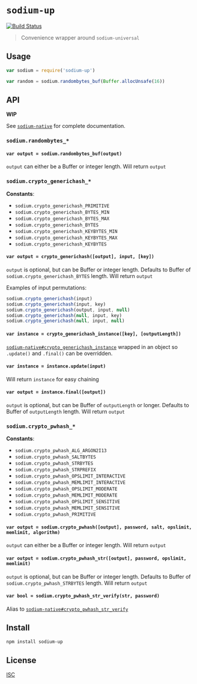 # `sodium-up`

[![Build Status](https://travis-ci.org/emilbayes/sodium-up.svg?branch=master)](https://travis-ci.org/emilbayes/sodium-up)

> Convenience wrapper around `sodium-universal`

## Usage

```js
var sodium = require('sodium-up')

var random = sodium.randombytes_buf(Buffer.allocUnsafe(16))
```

## API

**WIP**

See [`sodium-native`](https://github.com/mafintosh/sodium-native) for complete documentation.

### `sodium.randombytes_*`

#### `var output = sodium.randombytes_buf(output)`
`output` can either be a Buffer or integer length. Will return `output`

### `sodium.crypto_generichash_*`

**Constants**:

- `sodium.crypto_generichash_PRIMITIVE`
- `sodium.crypto_generichash_BYTES_MIN`
- `sodium.crypto_generichash_BYTES_MAX`
- `sodium.crypto_generichash_BYTES`
- `sodium.crypto_generichash_KEYBYTES_MIN`
- `sodium.crypto_generichash_KEYBYTES_MAX`
- `sodium.crypto_generichash_KEYBYTES`

#### `var output = crypto_generichash([output], input, [key])`
`output` is optional, but can be Buffer or integer length. Defaults to Buffer of `sodium.crypto_generichash_BYTES` length. Will return `output`

Examples of input permutations:

```js
sodium.crypto_generichash(input)
sodium.crypto_generichash(input, key)
sodium.crypto_generichash(output, input, null)
sodium.crypto_generichash(null, input, key)
sodium.crypto_generichash(null, input, null)
```

#### `var instance = crypto_generichash_instance([key], [outputLength])`
[`sodium-native#crypto_generichash_instance`](https://github.com/mafintosh/sodium-native#var-instance--crypto_generichash_instancekey-outputlength) wrapped in an object so `.update()` and `.final()` can be overridden.

#### `var instance = instance.update(input)`
Will return `instance` for easy chaining

#### `var output = instance.final([output])`
`output` is optional, but can be Buffer of `outputLength` or longer. Defaults to Buffer of `outputLength` length. Will return `output`

### `sodium.crypto_pwhash_*`

**Constants**:

- `sodium.crypto_pwhash_ALG_ARGON2I13`
- `sodium.crypto_pwhash_SALTBYTES`
- `sodium.crypto_pwhash_STRBYTES`
- `sodium.crypto_pwhash_STRPREFIX`
- `sodium.crypto_pwhash_OPSLIMIT_INTERACTIVE`
- `sodium.crypto_pwhash_MEMLIMIT_INTERACTIVE`
- `sodium.crypto_pwhash_OPSLIMIT_MODERATE`
- `sodium.crypto_pwhash_MEMLIMIT_MODERATE`
- `sodium.crypto_pwhash_OPSLIMIT_SENSITIVE`
- `sodium.crypto_pwhash_MEMLIMIT_SENSITIVE`
- `sodium.crypto_pwhash_PRIMITIVE`


#### `var output = sodium.crypto_pwhash([output], password, salt, opslimit, memlimit, algorithm)`
`output` can either be a Buffer or integer length. Will return `output`

#### `var output = sodium.crypto_pwhash_str([output], password, opslimit, memlimit)`
`output` is optional, but can be Buffer or integer length. Defaults to Buffer of `sodium.crypto_pwhash_STRBYTES` length. Will return `output`

#### `var bool = sodium.crypto_pwhash_str_verify(str, password)`
Alias to [`sodium-native#crypto_pwhash_str_verify`](https://github.com/mafintosh/sodium-native#var-bool--crypto_pwhash_str_verifystr-password)

## Install

```sh
npm install sodium-up
```

## License

[ISC](LICENSE.md)
